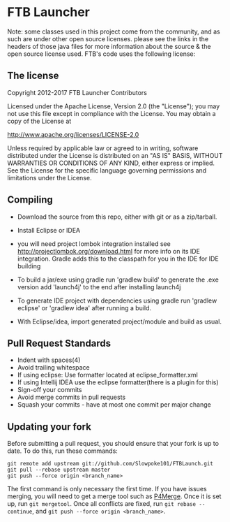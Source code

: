 FTB Launcher
====

Note: some classes used in this project come from the community, and as such are under other open source licenses.
please see the links in the headers of those java files for more information about the source & the open source license used.
FTB's code uses the following license:
## The license
Copyright 2012-2017 FTB Launcher Contributors

Licensed under the Apache License, Version 2.0 (the "License");
you may not use this file except in compliance with the License.
You may obtain a copy of the License at

   http://www.apache.org/licenses/LICENSE-2.0

Unless required by applicable law or agreed to in writing, software
distributed under the License is distributed on an "AS IS" BASIS,
WITHOUT WARRANTIES OR CONDITIONS OF ANY KIND, either express or implied.
See the License for the specific language governing permissions and
limitations under the License.

## Compiling
* Download the source from this repo, either with git or as a zip/tarball.
* Install Eclipse or IDEA
* you will need project lombok integration installed see http://projectlombok.org/download.html for more info on its IDE integration. Gradle adds this to the classpath for you in the IDE for IDE building
* To build a jar/exe using gradle run 'gradlew build' to generate the .exe version add 'launch4j' to the end after installing launch4j
* To generate IDE project with dependencies using gradle run 'gradlew eclipse' or 'gradlew idea' after running a build.

* With Eclipse/idea, import generated project/module and build as usual.

## Pull Request Standards
* Indent with spaces(4)
* Avoid trailing whitespace
* If using eclipse: Use formatter located at eclipse_formatter.xml
* If using Intellij IDEA use the eclipse formatter(there is a plugin for this)
* Sign-off your commits
* Avoid merge commits in pull requests
* Squash your commits - have at most one commit per major change

## Updating your fork
Before submitting a pull request, you should ensure that your fork is up to date.
To do this, run these commands:

    git remote add upstream git://github.com/Slowpoke101/FTBLaunch.git
    git pull --rebase upstream master
    git push --force origin <branch_name>

The first command is only necessary the first time. If you have issues merging, you will need to get a merge tool such as [P4Merge](http://perforce.com/product/components/perforce_visual_merge_and_diff_tools).
Once it is set up, run `git mergetool`. Once all conflicts are fixed, run `git rebase --continue`, and `git push --force origin <branch_name>`.
